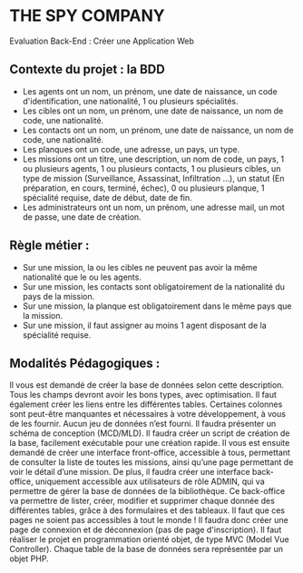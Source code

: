 # THE SPY COMPANY
Evaluation Back-End : Créer une Application Web

## Contexte du projet : la BDD
- Les agents ont un nom, un prénom, une date de naissance, un code d'identification, une nationalité, 1
ou plusieurs spécialités.
- Les cibles ont un nom, un prénom, une date de naissance, un nom de code, une nationalité.
- Les contacts ont un nom, un prénom, une date de naissance, un nom de code, une nationalité.
- Les planques ont un code, une adresse, un pays, un type.
- Les missions ont un titre, une description, un nom de code, un pays, 1 ou plusieurs agents, 1 ou
plusieurs contacts, 1 ou plusieurs cibles, un type de mission (Surveillance, Assassinat, Infiltration …), un
statut (En préparation, en cours, terminé, échec), 0 ou plusieurs planque, 1 spécialité requise, date de
début, date de fin.
- Les administrateurs ont un nom, un prénom, une adresse mail, un mot de passe, une date de création.

## Règle métier :
- Sur une mission, la ou les cibles ne peuvent pas avoir la même nationalité que le ou les agents.
- Sur une mission, les contacts sont obligatoirement de la nationalité du pays de la mission.
- Sur une mission, la planque est obligatoirement dans le même pays que la mission.
- Sur une mission, il faut assigner au moins 1 agent disposant de la spécialité requise.

## Modalités Pédagogiques :
Il vous est demandé de créer la base de données selon cette description. Tous les champs devront
avoir les bons types, avec optimisation. Il faut également créer les liens entre les différentes tables.
Certaines colonnes sont peut-être manquantes et nécessaires à votre développement, à vous de les
fournir. Aucun jeu de données n’est fourni. Il faudra présenter un schéma de conception (MCD/MLD).
Il faudra créer un script de création de la base, facilement exécutable pour une création rapide.
Il vous est ensuite demandé de créer une interface front-office, accessible à tous, permettant de
consulter la liste de toutes les missions, ainsi qu’une page permettant de voir le détail d’une mission.
De plus, il faudra créer une interface back-office, uniquement accessible aux utilisateurs de rôle ADMIN,
qui va permettre de gérer la base de données de la bibliothèque. Ce back-office va permettre de lister,
créer, modifier et supprimer chaque donnée des différentes tables, grâce à des formulaires et des tableaux. 
Il faut que ces pages ne soient pas accessibles à tout le monde ! Il faudra donc créer une page de connexion 
et de déconnexion (pas de page d'inscription). Il faut réaliser le projet en programmation orienté objet,
de type MVC (Model Vue Controller). Chaque table de la base de données sera représentée par un objet PHP.
